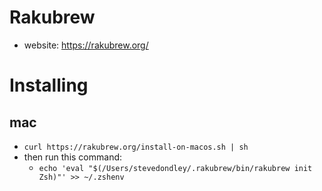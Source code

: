 # Rakubrew

* website: https://rakubrew.org/

# Installing
## mac
* `curl https://rakubrew.org/install-on-macos.sh | sh`
* then run this command:
    * `echo 'eval "$(/Users/stevedondley/.rakubrew/bin/rakubrew init Zsh)"' >> ~/.zshenv`
